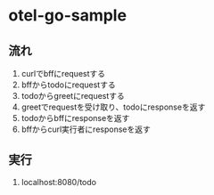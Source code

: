 # otel-go-sample

## 流れ
1. curlでbffにrequestする
2. bffからtodoにrequestする
3. todoからgreetにrequestする
4. greetでrequestを受け取り、todoにresponseを返す
5. todoからbffにresponseを返す
6. bffからcurl実行者にresponseを返す

## 実行
1. localhost:8080/todo
